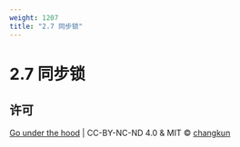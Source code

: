 ```yaml
---
weight: 1207
title: "2.7 同步锁"
---
```


# 2.7 同步锁

## 许可

[Go under the hood](https://github.com/changkun/go-under-the-hood) | CC-BY-NC-ND 4.0 & MIT &copy; [changkun](https://changkun.de)
